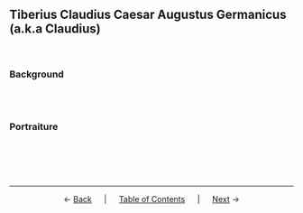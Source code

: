 ## Tiberius Claudius Caesar Augustus Germanicus (a.k.a Claudius)
<br>

### Background

<br><br>

### Portraiture
<br>
<p align="center"></p>

<br><br>

---
<p align="center">
← <a href="caligula.md">Back</a> &emsp; | &emsp; <a href="readme.md">Table of Contents</a> &emsp; | &emsp; <a href="nero.md">Next</a> →
</p>